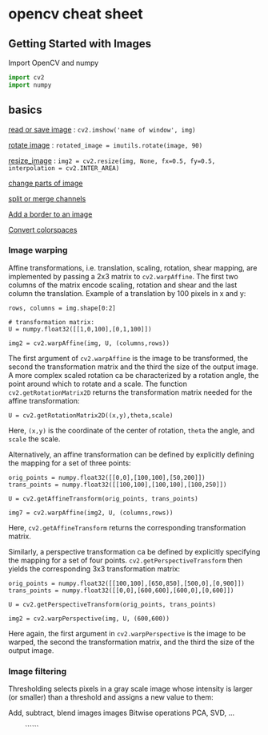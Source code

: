 # opencv cheat sheet

## Getting Started with Images
Import OpenCV and numpy

```python
import cv2
import numpy
```

## basics

[read or save image](opencv-read-and-save-images.md) : ```cv2.imshow('name of window', img)```

[rotate image](opencv-rotate-image.md) : ```rotated_image = imutils.rotate(image, 90)```  

[resize_image](opencv-resize-image.md) : ```img2 = cv2.resize(img, None, fx=0.5, fy=0.5, interpolation = cv2.INTER_AREA)```

[change parts of image](opencv-change-parts-of-image.md)

[split or merge channels](opencv-split-merge-channels.md)

[Add a border to an image](opencv-add-border.md)

[Convert colorspaces](opencv-convert-colorspaces.md)

### Image warping
Affine transformations, i.e. translation, scaling, rotation, shear mapping, are implemented by passing a 2x3 matrix to ```cv2.warpAffine```. The first two columns of the matrix encode scaling, rotation and shear and the last column the translation.
Example of a translation by 100 pixels in x and y:
```
rows, columns = img.shape[0:2]

# transformation matrix:
U = numpy.float32([[1,0,100],[0,1,100]])

img2 = cv2.warpAffine(img, U, (columns,rows))
```
The first argument of ```cv2.warpAffine``` is the image to be transformed, the second the transformation matrix and the third the size of the output image. A more complex scaled rotation ca be characterized by a rotation angle, the point around which to rotate and a scale. The function ```cv2.getRotationMatrix2D``` returns the transformation matrix needed for the affine transformation:
```
U = cv2.getRotationMatrix2D((x,y),theta,scale)
```
Here, ```(x,y)``` is the coordinate of the center of rotation, ```theta``` the angle, and ```scale``` the scale.

Alternatively, an affine transformation can be defined by explicitly defining the mapping for a set of three points:
```
orig_points = numpy.float32([[0,0],[100,100],[50,200]])
trans_points = numpy.float32([[100,100],[100,100],[100,250]])

U = cv2.getAffineTransform(orig_points, trans_points)

img7 = cv2.warpAffine(img2, U, (columns,rows))
```
Here, ```cv2.getAffineTransform``` returns the corresponding transformation matrix.

Similarly, a perspective transformation ca be defined by explicitly specifying the mapping for a set of four points. ```cv2.getPerspectiveTransform``` then yields the corresponding 3x3 transformation matrix:
```
orig_points = numpy.float32([[100,100],[650,850],[500,0],[0,900]])
trans_points = numpy.float32([[0,0],[600,600],[600,0],[0,600]])

U = cv2.getPerspectiveTransform(orig_points, trans_points)

img2 = cv2.warpPerspective(img, U, (600,600))
```
Here again, the first argument in ```cv2.warpPerspective``` is the image to be warped, the second the transformation matrix, and the third the size of the output image.

### Image filtering
Thresholding selects pixels in a gray scale image whose intensity is larger (or smaller) than a threshold and assigns a new value to them:


Add, subtract, blend images images
Bitwise operations
PCA, SVD, ...


`````` `````` `````` `````` `````` `````` ``````
